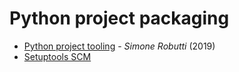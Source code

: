 # Python project packaging

* [Python project tooling](https://write.as/chobeat/python-project-tooling-explained) - _Simone Robutti_ \(2019\)
* [Setuptools SCM](https://github.com/pypa/setuptools_scm)
